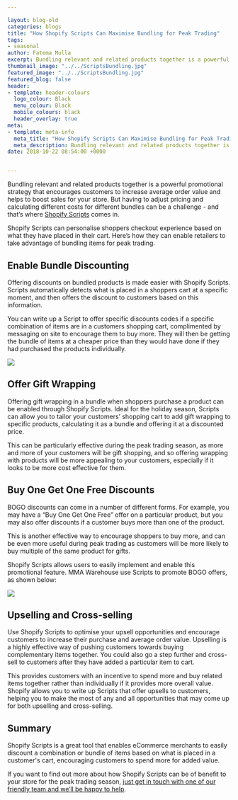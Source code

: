 ```yaml
--- 

layout: blog-old
categories: blogs
title: "How Shopify Scripts Can Maximise Bundling for Peak Trading"
tags:
- seasonal
author: Fatema Mulla
excerpt: Bundling relevant and related products together is a powerful promotional strategy that encourages customers to increase average order value and helps to boost sales for your store. But having to adjust pricing and calculating different costs for different bundles can be a challenge - and that’s where Shopify Scripts comes in. 
thumbnail_image: "../../ScriptsBundling.jpg"
featured_image: "../../ScriptsBundling.jpg"
featured_blog: false
header:
- template: header-colours
  logo_colour: Black
  menu_colour: Black
  mobile_colours: black
  header_overlay: true
meta:
- template: meta-info
  meta_title: "How Shopify Scripts Can Maximise Bundling for Peak Trading"
  meta_description: Bundling relevant and related products together is a powerful promotional strategy that encourages customers to increase average order value and helps to boost sales for your store. But having to adjust pricing and calculating different costs for different bundles can be a challenge - and that’s where Shopify Scripts comes in.
date: 2018-10-22 08:54:00 +0000


--- 
```

Bundling relevant and related products together is a powerful promotional strategy that encourages customers to increase average order value and helps to boost sales for your store. But having to adjust pricing and calculating different costs for different bundles can be a challenge - and that’s where [Shopify Scripts](https://apps.shopify.com/script-editor?ref=statement&utm_campaign=Statement%20Blog) comes in.

Shopify Scripts can personalise shoppers checkout experience based on what they have placed in their cart. Here’s how they can enable retailers to take advantage of bundling items for peak trading.

  

Enable Bundle Discounting
-------------------------

Offering discounts on bundled products is made easier with Shopify Scripts. Scripts automatically detects what is placed in a shoppers cart at a specific moment, and then offers the discount to customers based on this information.

You can write up a Script to offer specific discounts codes if a specific combination of items are in a customers shopping cart, complimented by messaging on site to encourage them to buy more. They will then be getting the bundle of items at a cheaper price than they would have done if they had purchased the products individually.

![](https://lh4.googleusercontent.com/R_5t-YiX1Ax1VDLhQqnRmxlEhX0n9e8qmg8gdWCdFvfhnmxStmnYVALPBEw-Iy71RRzxSVNaq8SX9BEfdebzqYIQQ5XMxKdOSmahQdmOnW6A4SiuDxDfrsVuv64YD2VgpJfbVsqE)

  

Offer Gift Wrapping
-------------------

Offering gift wrapping in a bundle when shoppers purchase a product can be enabled through Shopify Scripts. Ideal for the holiday season, Scripts can allow you to tailor your customers’ shopping cart to add gift wrapping to specific products, calculating it as a bundle and offering it at a discounted price.

This can be particularly effective during the peak trading season, as more and more of your customers will be gift shopping, and so offering wrapping with products will be more appealing to your customers, especially if it looks to be more cost effective for them.

  

Buy One Get One Free Discounts
------------------------------

BOGO discounts can come in a number of different forms. For example, you may have a “Buy One Get One Free” offer on a particular product, but you may also offer discounts if a customer buys more than one of the product.

This is another effective way to encourage shoppers to buy more, and can be even more useful during peak trading as customers will be more likely to buy multiple of the same product for gifts.

Shopify Scripts allows users to easily implement and enable this promotional feature. MMA Warehouse use Scripts to promote BOGO offers, as shown below:

![](https://lh3.googleusercontent.com/PdEs72m7dmifbeJpBIzGzl7GcWvSjWvB4lkbg-2Skqjq75Vw2OzIgv6cHytwpRrWMzrgTuN1qrocVI48ZrRtU-GKN30xplGSlhh-z_9MfvhfyQoGVG40lMVlfFUF9QiWhmJShnc7)

  

Upselling and Cross-selling
---------------------------

Use Shopify Scripts to optimise your upsell opportunities and encourage customers to increase their purchase and average order value. Upselling is a highly effective way of pushing customers towards buying complementary items together. You could also go a step further and cross-sell to customers after they have added a particular item to cart.

This provides customers with an incentive to spend more and buy related items together rather than individually if it provides more overall value. Shopify allows you to write up Scripts that offer upsells to customers, helping you to make the most of any and all opportunities that may come up for both upselling and cross-selling.

  

Summary
-------

Shopify Scripts is a great tool that enables eCommerce merchants to easily discount a combination or bundle of items based on what is placed in a customer's cart, encouraging customers to spend more for added value.

If you want to find out more about how Shopify Scripts can be of benefit to your store for the peak trading season, [just get in touch with one of our friendly team and we’ll be happy to help](https://www.statementagency.com/contact-us).